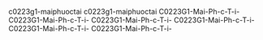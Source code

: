 c0223g1-maiphuoctai
c0223g1-maiphuoctai
C0223G1-Mai-Ph-c-T-i-
C0223G1-Mai-Ph-c-T-i-
C0223G1-Mai-Ph-c-T-i-
C0223G1-Mai-Ph-c-T-i-
C0223G1-Mai-Ph-c-T-i-
C0223G1-Mai-Ph-c-T-i-

